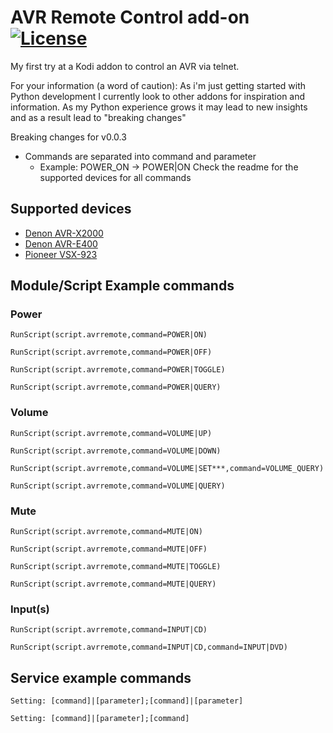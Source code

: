 # AVR Remote Control add-on [![License](https://img.shields.io/badge/License-GPL%20v3%2B-blue.svg)](https://github.com/trazer78/script.avrremotecontrol/blob/master/LICENSE.txt)

My first try at a Kodi addon to control an AVR via telnet.

For your information (a word of caution):
As i'm just getting started with Python development I currently look to other
addons for inspiration and information. As my Python experience grows it may lead to
new insights and as a result lead to "breaking changes"

Breaking changes for v0.0.3
* Commands are separated into command and parameter
  - Example: POWER_ON -> POWER|ON
  Check the readme for the supported devices for all commands

## Supported devices
- [Denon AVR-X2000](/resources/help/Denon.md)
- [Denon AVR-E400](/resources/help/Denon.md)
- [Pioneer VSX-923](/resources/help/Pioneer.md)

## Module/Script Example commands

### Power
```
RunScript(script.avrremote,command=POWER|ON)
```
```
RunScript(script.avrremote,command=POWER|OFF)
```
```
RunScript(script.avrremote,command=POWER|TOGGLE)
```
```
RunScript(script.avrremote,command=POWER|QUERY)
```
### Volume
```
RunScript(script.avrremote,command=VOLUME|UP)
```
```
RunScript(script.avrremote,command=VOLUME|DOWN)
```
```
RunScript(script.avrremote,command=VOLUME|SET***,command=VOLUME_QUERY)
```
```
RunScript(script.avrremote,command=VOLUME|QUERY)
```
### Mute
```
RunScript(script.avrremote,command=MUTE|ON)
```
```
RunScript(script.avrremote,command=MUTE|OFF)
```
```
RunScript(script.avrremote,command=MUTE|TOGGLE)
```
```
RunScript(script.avrremote,command=MUTE|QUERY)
```
### Input(s)
```
RunScript(script.avrremote,command=INPUT|CD)
```
```
RunScript(script.avrremote,command=INPUT|CD,command=INPUT|DVD)
```

## Service example commands
```
Setting: [command]|[parameter];[command]|[parameter]
```
```
Setting: [command]|[parameter];[command]
```